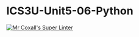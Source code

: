 # ICS3U-Unit5-06-Python

[![Mr Coxall's Super Linter](https://github.com/Haley-LeBon/ICS3U-Unit5-06-Python/workflows/Mr%20Coxall's%20Super%20Linter/badge.svg)](https://github.com/Haley-LeBon/ICS3U-Unit5-06-Python/actions/)
